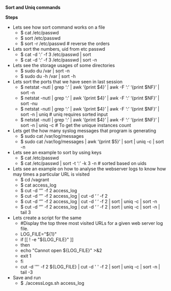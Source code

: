 ﻿**Sort and Uniq commands**


**Steps**

- Lets see how sort command works on a file
  - $ cat /etc/passwd
  - $ sort /etc/passwd
  - $ sort -r /etc/passwd # reverse the orders
- Lets sort the numbers, uid from etc passwd
  - $ cat -d ‘:’ -f 3 /etc/passwd | sort
  - $ cat -d ‘:’ -f 3 /etc/passwd | sort -n
- Lets see the storage usages of some directories
  - $ sudo du /var | sort -n
  - $ sudo du -h /var | sort -h
- Lets sort the ports that we have seen in last session
  - $ netstat -nutl | grep ‘:’ | awk ‘{print $4}’ | awk -F ‘:’ ‘{print $NF}’ | sort -n
  - $ netstat -nutl | grep ‘:’ | awk ‘{print $4}’ | awk -F ‘:’ ‘{print $NF}’ | sort -nu
  - $ netstat -nutl | grep ‘:’ | awk ‘{print $4}’ | awk -F ‘:’ ‘{print $NF}’ | sort -n | uniq # uniq requires sorted input
  - $ netstat -nutl | grep ‘:’ | awk ‘{print $4}’ | awk -F ‘:’ ‘{print $NF}’ | sort -n | uniq -c # To get the unique instances count
- Lets get the how many syslog messages that program is generating
  - $ sudo cat /var/log/messages
  - $ sudo cat /var/log/messages | awk ‘{print $5}’ | sort | uniq -c | sort -n
- Lets see an example to sort by using keys
  - $ cat /etc/passwd
  - $ cat /etc/passwd | sort -t ‘:’ -k 3 -n # sorted based on uids
- Lets see an example on how to analyse the webserver logs to know how may times a particular URL is visited
  - $ cd /vagrant
  - $ cat access\_log
  - $ cut -d ‘”’ -f 2 access\_log
  - $ cut -d ‘”’ -f 2 access\_log | cut -d ‘ ‘ -f 2
  - $ cut -d ‘”’ -f 2 access\_log | cut -d ‘ ‘ -f 2 | sort | uniq -c | sort -n
  - $ cut -d ‘”’ -f 2 access\_log | cut -d ‘ ‘ -f 2 | sort | uniq -c | sort -n | tail 3
- Lets create a script for the same
  - #Display the top three most visited URLs for a given web server log file.
  - LOG\_FILE="${1}"
  - if [[ ! -e "${LOG\_FILE}" ]]
  - then
  - echo "Cannot open ${LOG\_FILE}" >&2
  - exit 1
  - fi
  - cut -d '"' -f 2 ${LOG\_FILE} | cut -d ' ' -f 2 | sort | uniq -c | sort -n | tail -3
- Save and run
  - $ ./accessLogs.sh access\_log
